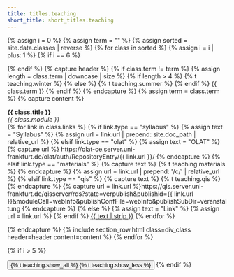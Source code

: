 ```yaml
---
title: titles.teaching
short_title: short_titles.teaching
---
```


{% assign i = 0 %}
{% assign term = "" %}
{% assign sorted = site.data.classes | reverse %}
{% for class in sorted %}
{% assign i = i | plus: 1 %}
{% if i == 6 %}
  <div class="collapse teaching-expand">
{% endif %}
{% capture header %}
  {% if class.term != term %}
    {% assign length = class.term | downcase | size %}
    {% if length > 4 %}
      {% t teaching.winter %}
    {% else %}
      {% t teaching.summer %}
    {% endif %}
    {{ class.term }}
  {% endif %}
{% endcapture %}
{% assign term = class.term %}
{% capture content %}
<p>
<strong>{{ class.title }}</strong><br />
<i>{{ class.module }}</i><br>
{% for link in class.links %}
  {% if link.type == "syllabus" %}
    {% assign text = "<i class='fas fa-file-pdf mr-2'></i>Syllabus" %}
    {% assign url = link.url | prepend: site.doc_path | relative_url %}
  {% elsif link.type == "olat" %}
    {% assign text = "<i class='fas fa-graduation-cap mr-2'></i>OLAT" %}
    {% capture url %}
    https://olat-ce.server.uni-frankfurt.de/olat/auth/RepositoryEntry/{{ link.url }}/
    {% endcapture %}
  {% elsif link.type == "materials" %}
    {% capture text %}
    <i class='fas fa-graduation-cap mr-2'></i>{% t teaching.materials %}
    {% endcapture %}
    {% assign url = link.url | prepend: '/c/' | relative_url %}
  {% elsif link.type == "qis" %}
    {% capture text %}
    <i class='fas fa-university mr-2'></i>{% t teaching.qis %}
    {% endcapture %}
    {% capture url = link.url %}https://qis.server.uni-frankfurt.de/qisserver/rds?state=verpublish&publishid={{ link.url }}&moduleCall=webInfo&publishConfFile=webInfo&publishSubDir=veranstaltung
    {% endcapture %}
  {% else %}
    {% assign text = "<i class='fas fa-link mr-2'></i>Link" %}
    {% assign url = link.url %}
  {% endif %}
  <a class="btn btn-sm btn-outline-primary mt-1" href="{{ url | strip }}">{{ text | strip }}</a>
{% endfor %}
</p>
{% endcapture %}
{% include section_row.html class=div_class header=header content=content %}
{% endfor %}

{% if i > 5 %}
  </div>
  <button class="btn btn-primary form-control collapsed" type="button" data-toggle="collapse" data-target=".teaching-expand">
    <span class="if-collapsed">{% t teaching.show_all %}<i class="fas fa-caret-down ml-2"></i></span>
    <span class="if-not-collapsed">{% t teaching.show_less %}<i class="fas fa-caret-up ml-2"></i></span>
  </button>
{% endif %}
